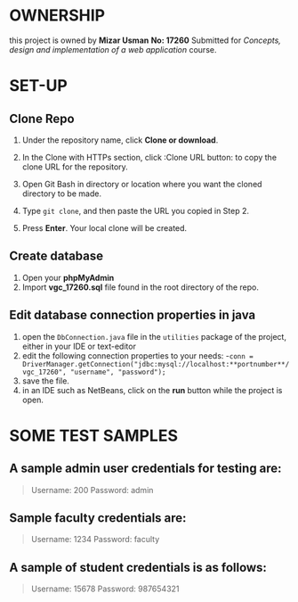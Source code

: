 # OWNERSHIP
this project is owned by 
**Mizar Usman**
**No: 17260**
Submitted for *Concepts, design and implementation of a web application* course.

# SET-UP

## Clone Repo
1. Under the repository name, click **Clone or download**.

2. In the Clone with HTTPs section, click :Clone URL button: to copy the clone URL for the repository.

3. Open Git Bash in directory or location where you want the cloned directory to be made.

4. Type `git clone`, and then paste the URL you copied in Step 2.

5. Press **Enter**. Your local clone will be created.

## Create database
1. Open your **phpMyAdmin**
2. Import **vgc_17260.sql** file found in the root directory of the repo.

## Edit database connection properties in java
1. open the `DbConnection.java` file in the `utilities` package of the project, either in your IDE or text-editor
2. edit the following connection properties to your needs:
   -`conn = DriverManager.getConnection("jdbc:mysql://localhost:**portnumber**/vgc_17260", "username", "password");`
3. save the file.
4. in an IDE such as NetBeans, click on the **run** button while the project is open.

# SOME TEST SAMPLES

## A sample admin user credentials for testing are:
>Username: 200
>Password: admin

## Sample faculty credentials are:
>Username: 1234
>Password: faculty

## A sample of student credentials is as follows:
>Username: 15678
>Password: 987654321


